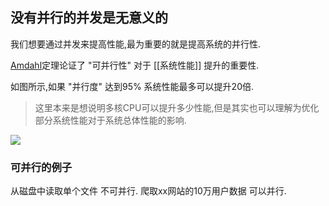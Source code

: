 
## 没有并行的并发是无意义的 

我们想要通过并发来提高性能,最为重要的就是提高系统的并行性. 

[Amdahl](Amdahl.md)定理论证了 "可并行性" 对于 [[系统性能]] 提升的重要性. 

如图所示,如果 "并行度" 达到95% 系统性能最多可以提升20倍. 

>这里本来是想说明多核CPU可以提升多少性能,但是其实也可以理解为优化部分系统性能对于系统总体性能的影响.  

![](Bin-20240123101834712.webp)


### 可并行的例子 

从磁盘中读取单个文件 不可并行.
爬取xx网站的10万用户数据 可以并行. 

